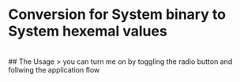 # Conversion for System binary to System hexemal values
<br/>
##  The Usage 
> you can turn me on by toggling the radio button and follwing the application flow
